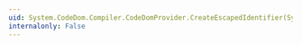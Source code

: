 ```yaml
---
uid: System.CodeDom.Compiler.CodeDomProvider.CreateEscapedIdentifier(System.String)
internalonly: False
---
```

